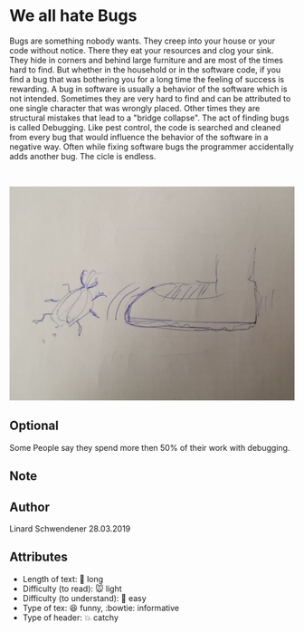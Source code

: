 # We all hate Bugs

Bugs are something nobody wants. They creep into your house or your code without notice. There they eat your resources and clog your sink. 
They hide in corners and behind large furniture and are most of the times hard to find. But whether in the household or in the software code, if you find a bug that was bothering you for a long time the feeling of success is rewarding.
A bug in software is usually a behavior of the software which is not intended. Sometimes they are very hard to find and can be attributed to one single character that was wrongly placed. Other times they are structural mistakes that lead to a "bridge collapse". The act of finding bugs is called Debugging. Like pest control, the code is searched and cleaned from every bug that would influence the behavior of the software in a negative way.
Often while fixing software bugs the programmer accidentally adds another bug. The cicle is endless.

<br/>

![Bugs](figures/image-1-25-bugs.jpeg)

## Optional
Some People say they spend more then 50% of their work with debugging.

## Note

## Author
Linard Schwendener 28.03.2019

## Attributes
* Length of text: :book:  long
* Difficulty (to read): :mouse:  light 
* Difficulty (to understand): :school_satchel:  easy
* Type of tex: :laughing:  funny, :bowtie:  informative 
* Type of header: :boom:  catchy
